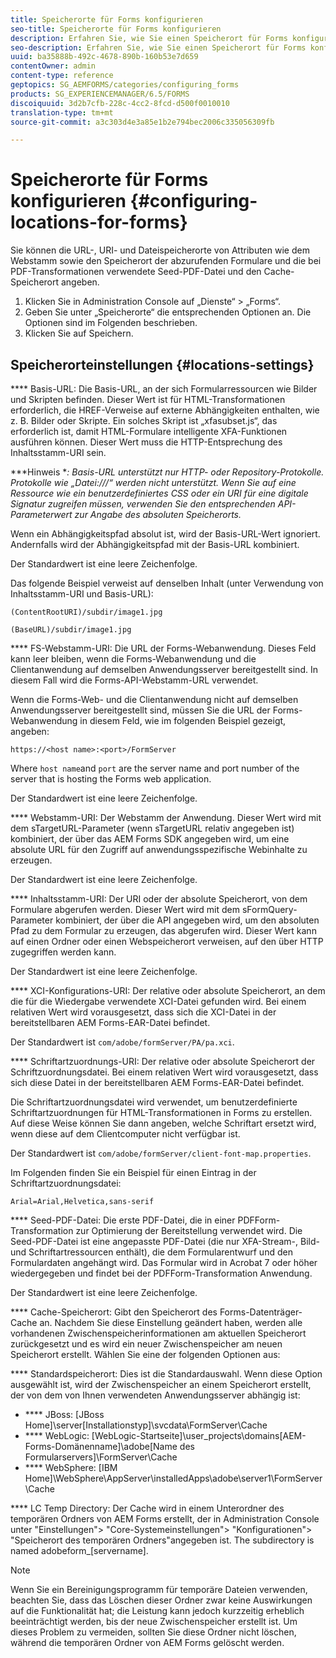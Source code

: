 ```yaml
---
title: Speicherorte für Forms konfigurieren
seo-title: Speicherorte für Forms konfigurieren
description: Erfahren Sie, wie Sie einen Speicherort für Forms konfigurieren.
seo-description: Erfahren Sie, wie Sie einen Speicherort für Forms konfigurieren.
uuid: ba35888b-492c-4678-890b-160b53e7d659
contentOwner: admin
content-type: reference
geptopics: SG_AEMFORMS/categories/configuring_forms
products: SG_EXPERIENCEMANAGER/6.5/FORMS
discoiquuid: 3d2b7cfb-228c-4cc2-8fcd-d500f0010010
translation-type: tm+mt
source-git-commit: a3c303d4e3a85e1b2e794bec2006c335056309fb

---
```



# Speicherorte für Forms konfigurieren {#configuring-locations-for-forms}

Sie können die URL-, URI- und Dateispeicherorte von Attributen wie dem Webstamm sowie den Speicherort der abzurufenden Formulare und die bei PDF-Transformationen verwendete Seed-PDF-Datei und den Cache-Speicherort angeben.

1. Klicken Sie in Administration Console auf „Dienste“ > „Forms“.
1. Geben Sie unter „Speicherorte“ die entsprechenden Optionen an. Die Optionen sind im Folgenden beschrieben.
1. Klicken Sie auf Speichern.

## Speicherorteinstellungen {#locations-settings}

**** Basis-URL: Die Basis-URL, an der sich Formularressourcen wie Bilder und Skripten befinden. Dieser Wert ist für HTML-Transformationen erforderlich, die HREF-Verweise auf externe Abhängigkeiten enthalten, wie z. B. Bilder oder Skripte. Ein solches Skript ist „xfasubset.js“, das erforderlich ist, damit HTML-Formulare intelligente XFA-Funktionen ausführen können. Dieser Wert muss die HTTP-Entsprechung des Inhaltsstamm-URI sein.  

***Hinweis **: Basis-URL unterstützt nur HTTP- oder Repository-Protokolle. Protokolle wie „Datei:///“ werden nicht unterstützt. Wenn Sie auf eine Ressource wie ein benutzerdefiniertes CSS oder ein URI für eine digitale Signatur zugreifen müssen, verwenden Sie den entsprechenden API-Parameterwert zur Angabe des absoluten Speicherorts.*

 Wenn ein Abhängigkeitspfad absolut ist, wird der Basis-URL-Wert ignoriert. Andernfalls wird der Abhängigkeitspfad mit der Basis-URL kombiniert.

 Der Standardwert ist eine leere Zeichenfolge.

 Das folgende Beispiel verweist auf denselben Inhalt (unter Verwendung von Inhaltsstamm-URI und Basis-URL):

`(ContentRootURI)/subdir/image1.jpg`

`(BaseURL)/subdir/image1.jpg`

**** FS-Webstamm-URI: Die URL der Forms-Webanwendung. Dieses Feld kann leer bleiben, wenn die Forms-Webanwendung und die Clientanwendung auf demselben Anwendungsserver bereitgestellt sind. In diesem Fall wird die Forms-API-Webstamm-URL verwendet.

 Wenn die Forms-Web- und die Clientanwendung nicht auf demselben Anwendungsserver bereitgestellt sind, müssen Sie die URL der Forms-Webanwendung in diesem Feld, wie im folgenden Beispiel gezeigt, angeben:

`https://<host name>:<port>/FormServer`

Where `host name`and `port` are the server name and port number of the server that is hosting the Forms web application.

 Der Standardwert ist eine leere Zeichenfolge.

**** Webstamm-URI: Der Webstamm der Anwendung. Dieser Wert wird mit dem sTargetURL-Parameter (wenn sTargetURL relativ angegeben ist) kombiniert, der über das AEM Forms SDK angegeben wird, um eine absolute URL für den Zugriff auf anwendungsspezifische Webinhalte zu erzeugen.

 Der Standardwert ist eine leere Zeichenfolge.

**** Inhaltsstamm-URI: Der URI oder der absolute Speicherort, von dem Formulare abgerufen werden. Dieser Wert wird mit dem sFormQuery-Parameter kombiniert, der über die API angegeben wird, um den absoluten Pfad zu dem Formular zu erzeugen, das abgerufen wird. Dieser Wert kann auf einen Ordner oder einen Webspeicherort verweisen, auf den über HTTP zugegriffen werden kann. 

 Der Standardwert ist eine leere Zeichenfolge.

**** XCI-Konfigurations-URI: Der relative oder absolute Speicherort, an dem die für die Wiedergabe verwendete XCI-Datei gefunden wird. Bei einem relativen Wert wird vorausgesetzt, dass sich die XCI-Datei in der bereitstellbaren AEM Forms-EAR-Datei befindet. 

Der Standardwert ist `com/adobe/formServer/PA/pa.xci`.

**** Schriftartzuordnungs-URI: Der relative oder absolute Speicherort der Schriftzuordnungsdatei. Bei einem relativen Wert wird vorausgesetzt, dass sich diese Datei in der bereitstellbaren AEM Forms-EAR-Datei befindet.

Die Schriftartzuordnungsdatei wird verwendet, um benutzerdefinierte Schriftartzuordnungen für HTML-Transformationen in Forms zu erstellen. Auf diese Weise können Sie dann angeben, welche Schriftart ersetzt wird, wenn diese auf dem Clientcomputer nicht verfügbar ist.

Der Standardwert ist `com/adobe/formServer/client-font-map.properties`.

Im Folgenden finden Sie ein Beispiel für einen Eintrag in der Schriftartzuordnungsdatei: 

`Arial=Arial,Helvetica,sans-serif`

**** Seed-PDF-Datei: Die erste PDF-Datei, die in einer PDFForm-Transformation zur Optimierung der Bereitstellung verwendet wird. Die Seed-PDF-Datei ist eine angepasste PDF-Datei (die nur XFA-Stream-, Bild- und Schriftartressourcen enthält), die dem Formularentwurf und den Formulardaten angehängt wird. Das Formular wird in Acrobat 7 oder höher wiedergegeben und findet bei der PDFForm-Transformation Anwendung. 

Der Standardwert ist eine leere Zeichenfolge.

**** Cache-Speicherort: Gibt den Speicherort des Forms-Datenträger-Cache an. Nachdem Sie diese Einstellung geändert haben, werden alle vorhandenen Zwischenspeicherinformationen am aktuellen Speicherort zurückgesetzt und es wird ein neuer Zwischenspeicher am neuen Speicherort erstellt. Wählen Sie eine der folgenden Optionen aus:

**** Standardspeicherort: Dies ist die Standardauswahl. Wenn diese Option ausgewählt ist, wird der Zwischenspeicher an einem Speicherort erstellt, der von dem von Ihnen verwendeten Anwendungsserver abhängig ist:

* **** JBoss: [JBoss Home]\server\[Installationstyp]\svcdata\FormServer\Cache
* **** WebLogic: [WebLogic-Startseite]\user_projects\domains\[AEM-Forms-Domänenname]\adobe\[Name des Formularservers]\FormServer\Cache
* **** WebSphere: [IBM Home]\WebSphere\AppServer\installedApps\adobe\server1\FormServer\Cache

**** LC Temp Directory: Der Cache wird in einem Unterordner des temporären Ordners von AEM Forms erstellt, der in Administration Console unter &quot;Einstellungen&quot;> &quot;Core-Systemeinstellungen&quot;> &quot;Konfigurationen&quot;> &quot;Speicherort des temporären Ordners&quot;angegeben ist. The subdirectory is named adobeform_[servername].

>[!NOTE]
>
>Wenn Sie ein Bereinigungsprogramm für temporäre Dateien verwenden, beachten Sie, dass das Löschen dieser Ordner zwar keine Auswirkungen auf die Funktionalität hat; die Leistung kann jedoch kurzzeitig erheblich beeinträchtigt werden, bis der neue Zwischenspeicher erstellt ist. Um dieses Problem zu vermeiden, sollten Sie diese Ordner nicht löschen, während die temporären Ordner von AEM Forms gelöscht werden.

